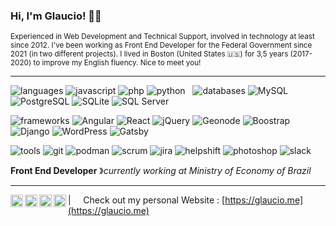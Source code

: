 ### Hi, I'm Glaucio! 👋😊&nbsp;

<sup>Experienced in Web Development and Technical Support, involved in technology at least since 2012. I've been working as Front End Developer for the Federal Government since 2021 (in two different projects). I lived in Boston (United States 🇺🇸) for 3,5 years (2017-2020) to improve my English fluency. Nice to meet you!</sup>

----

![languages](https://img.shields.io/static/v1?label=&message=Languages:&color=111&style=flat-square)
![javascript](https://img.shields.io/static/v1?logo=Javascript&label=&message=Javascript&color=36465D&logoColor=AAA&style=flat-square&link=)
![php](https://img.shields.io/static/v1?logo=PHP&label=&message=PHP&color=36465D&logoColor=AAA&style=flat-square)
![python](https://img.shields.io/static/v1?logo=Python&label=&message=Python&color=36465D&logoColor=AAA&style=flat-square)
&nbsp;
![databases](https://img.shields.io/static/v1?label=&message=Databases:&color=111&style=flat-square)
![MySQL](https://img.shields.io/static/v1?logo=MySQL&label=&message=MySQL&color=36465D&logoColor=AAA&style=flat-square)
![PostgreSQL](https://img.shields.io/static/v1?logo=PostgreSQL&label=&message=PostgreSQL&color=36465D&logoColor=AAA&style=flat-square)
![SQLite](https://img.shields.io/static/v1?logo=SQLite&label=&message=SQLite&color=36465D&logoColor=AAA&style=flat-square)
![SQL Server](https://img.shields.io/static/v1?logo=MicrosoftSQLServer&label=&message=SQLServer&color=36465D&logoColor=AAA&style=flat-square)

![frameworks](https://img.shields.io/static/v1?label=&message=Frameworks:&color=111&style=flat-square)
![Angular](https://img.shields.io/static/v1?logo=Angular&label=&message=Angular&color=36465D&logoColor=AAA&style=flat-square)
![React](https://img.shields.io/static/v1?logo=React&label=&message=React&color=36465D&logoColor=AAA&style=flat-square)
![jQuery](https://img.shields.io/static/v1?logo=jQuery&label=&message=jQuery&color=36465D&logoColor=AAA&style=flat-square)
![Geonode](https://img.shields.io/static/v1?logo=Geonode&label=&message=Geonode&color=36465D&logoColor=AAA&style=flat-square)
![Boostrap](https://img.shields.io/static/v1?logo=Bootstrap&label=&message=Bootstrap&color=36465D&logoColor=AAA&style=flat-square)
![Django](https://img.shields.io/static/v1?logo=Django&label=&message=Django&color=36465D&logoColor=AAA&style=flat-square)
![WordPress](https://img.shields.io/static/v1?logo=WordPress&label=&message=WordPress&color=36465D&logoColor=AAA&style=flat-square)
![Gatsby](https://img.shields.io/static/v1?logo=Gatsby&label=&message=Gatsby&color=36465D&logoColor=AAA&style=flat-square)

![tools](https://img.shields.io/static/v1?label=&message=Tools:&color=111&style=flat-square)
![git](https://img.shields.io/static/v1?logo=git&label=&message=Git&color=36465D&logoColor=AAA&style=flat-square)
![podman](https://img.shields.io/static/v1?logo=podman&label=&message=Podman&color=36465D&logoColor=AAA&style=flat-square)
![scrum](https://img.shields.io/static/v1?logo=scrum&label=&message=Scrum&color=36465D&logoColor=AAA&style=flat-square)
![jira](https://img.shields.io/static/v1?logo=jira&label=&message=Jira&color=36465D&logoColor=AAA&style=flat-square)
![helpshift](https://img.shields.io/static/v1?logo=helpshift&label=&message=Helpshift&color=36465D&logoColor=AAA&style=flat-square)
![photoshop](https://img.shields.io/static/v1?logo=Adobe%20Photoshop&label=&message=Adobe%20Photoshop&color=36465D&logoColor=AAA&style=flat-square)
![slack](https://img.shields.io/static/v1?logo=Slack&label=&message=Slack&color=36465D&logoColor=AAA&style=flat-square)

**Front End Developer** &#12299;_currently working at Ministry of Economy of Brazil_

----

<a href="https://www.linkedin.com/in/glauciosantos">
  <img align="left" alt="Glaucio's LinkedIn" width="20px" src="https://simpleicons.now.sh/linkedin/495f7e" />
</a>
<a href="mailto:dev@glaucio.me">
  <img align="left" alt="Glaucio's Email" width="20px" src="https://simpleicons.now.sh/gmail/495f7e" />
</a>
<a href="https://api.whatsapp.com/send?phone=5516981280390">
  <img align="left" alt="Glaucio's WhatsApp" width="20px" src="https://simpleicons.now.sh/whatsapp/495f7e" />
</a>
<a href="https://www.instagram.com/glauciomarcos/">
  <img align="left" alt="Glaucio's Instagram" width="20px" src="https://simpleicons.now.sh/instagram/495f7e" />
</a>

| &nbsp;&nbsp;&nbsp; Check out my personal Website : [https://glaucio.me](https://glaucio.me)
